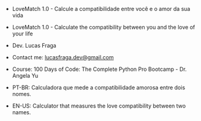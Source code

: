 - LoveMatch 1.0 - Calcule a compatibilidade entre você e o amor da sua vida
- LoveMatch 1.0 - Calculate the compatibility between you and the love of your life


- Dev. Lucas Fraga
- Contact me: lucasfraga.dev@gmail.com 
- Course: 100 Days of Code: The Complete Python Pro Bootcamp - Dr. Angela Yu
- PT-BR: Calculadora que mede a compatibilidade amorosa entre dois nomes.
- EN-US: Calculator that measures the love compatibility between two names.


